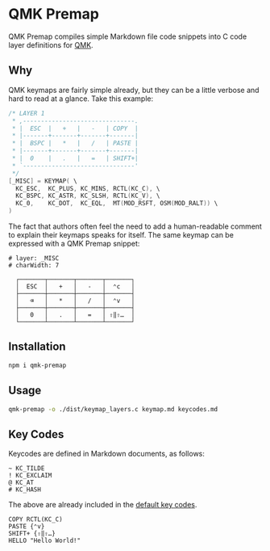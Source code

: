 # QMK Premap

QMK Premap compiles simple Markdown file code snippets into C code layer definitions for [QMK](https://docs.qmk.fm/).

## Why

QMK keymaps are fairly simple already, but they can be a little verbose and hard to read at a glance. Take this example:

```c
/* LAYER 1
 * ,-------------------------------.
 * |  ESC  |   +   |   -   | COPY  |
 * |-------+-------+-------+-------|
 * |  BSPC |   *   |   /   | PASTE |
 * |-------+-------+-------+-------|
 * |  0    |   .   |   =   | SHIFT+|
 * `-------------------------------'
 */
[_MISC] = KEYMAP( \
  KC_ESC,  KC_PLUS, KC_MINS, RCTL(KC_C), \
  KC_BSPC, KC_ASTR, KC_SLSH, RCTL(KC_V), \
  KC_0,    KC_DOT,  KC_EQL,  MT(MOD_RSFT, OSM(MOD_RALT)) \
)
```

The fact that authors often feel the need to add a human-readable comment to explain their keymaps speaks for itself. The same keymap can be expressed with a QMK Premap snippet:

```keymap
# layer: _MISC
# charWidth: 7

  ┌───────┬───────┬───────┬───────┐
  │  ESC  │   +   │   -   │  ⌃c   │
  ├───────┼───────┼───────┼───────┤
  │   ⌫   │   *   │   /   │  ⌃v   │
  ├───────┼───────┼───────┼───────┤
  │   0   │   .   │   =   │ ⇧‖⇧…  │
  └───────┴───────┴───────┴───────┘
```

## Installation

```bash
npm i qmk-premap
```

## Usage

```bash
qmk-premap -o ./dist/keymap_layers.c keymap.md keycodes.md
```

## Key Codes

Keycodes are defined in Markdown documents, as follows:

```keycodes
~ KC_TILDE
! KC_EXCLAIM
@ KC_AT
# KC_HASH
```

The above are already included in the [default key codes](./lib/defaultKeycodes.md).

```keycodes
COPY RCTL(KC_C)
PASTE {⌃v}
SHIFT+ {⇧‖⇧…}
HELLO "Hello World!"
```
